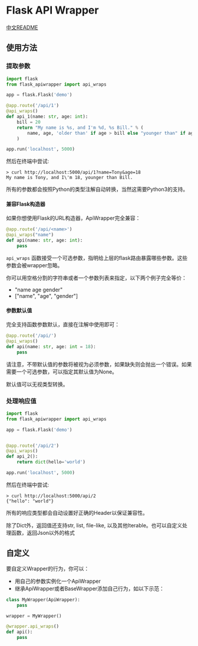 # Flask API Wrapper

[中文README](README-cn.md)

## 使用方法

### 提取参数

```python
import flask
from flask_apiwrapper import api_wraps

app = flask.Flask('demo')

@app.route('/api/1')
@api_wraps()
def api_1(name: str, age: int):
    bill = 20
    return "My name is %s, and I'm %d, %s Bill." % (
        name, age, 'older than' if age > bill else "younger than" if age < bill else "same with" 
    )

app.run('localhost', 5000)
```

然后在终端中尝试:

```shell
> curl http://localhost:5000/api/1?name=Tony&age=18
My name is Tony, and I\'m 18, younger than Bill.
```

所有的参数都会按照Python的类型注解自动转换，当然这需要Python3的支持。

#### 兼容Flask构造器

如果你想使用Flask的URL构造器，ApiWrapper完全兼容：

```python
@app.route('/api/<name>')
@api_wraps("name")
def api(name: str, age: int):
    pass
```

`api_wraps` 函数接受一个可选参数，指明给上层的flask路由暴露哪些参数。这些参数会被wrapper忽略。

你可以用空格分割的字符串或者一个参数列表来指定，以下两个例子完全等价：

+ "name age gender"
+ ["name", "age", "gender"]

#### 参数默认值

完全支持函数参数默认，直接在注解中使用即可：

```python
@app.route('/api/')
@api_wraps()
def api(name: str, age: int = 18):
    pass
```

请注意，不带默认值的参数将被视为必须参数，如果缺失则会抛出一个错误。如果需要一个可选参数，可以指定其默认值为None。

默认值可以无视类型转换。

### 处理响应值

```python
import flask
from flask_apiwrapper import api_wraps

app = flask.Flask('demo')


@app.route('/api/2')
@api_wraps()
def api_2():
    return dict(hello='world')

app.run('localhost', 5000)
```

然后在终端中尝试:

```shell
> curl http://localhost:5000/api/2
{"hello": "world"}
```

所有的响应类型都会自动设置好正确的Header以保证兼容性。

除了Dict外，返回值还支持str, list, file-like, 以及其他Iterable。也可以自定义处理函数，返回Json以外的格式

## 自定义

要自定义Wrapper的行为，你可以：

+ 用自己的参数实例化一个ApiWrapper
+ 继承ApiWrapper或者BaseWrapper添加自己行为，如以下示范：

```python
class MyWrapper(ApiWrapper):
    pass

wrapper = MyWrapper()

@wrapper.api_wraps()
def api():
    pass
```